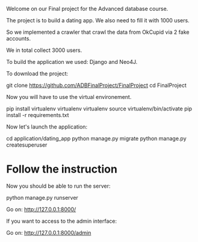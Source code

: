 Welcome on our Final project for the Advanced database course.

The project is to build a dating app. We also need to fill it with 1000 users.

So we implemented a crawler that crawl the data from OkCupid via 2 fake accounts.

We in total collect 3000 users.

To build the application we used: Django and Neo4J.


To download the project:

git clone https://github.com/ADBFinalProject/FinalProject
cd FinalProject

Now you will have to use the virtual environement.

pip install virtualenv
virtualenv virtualenv
source virtualenv/bin/activate
pip install -r requirements.txt

Now let's launch the application:

cd application/dating_app
python manage.py migrate
python manage.py createsuperuser
# Follow the instruction

Now you should be able to run the server:

python manage.py runserver

Go on: http://127.0.0.1:8000/

If you want to access to the admin interface:

Go on: http://127.0.0.1:8000/admin

